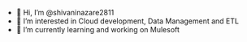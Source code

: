 - 👋 Hi, I’m @shivaninazare2811
- 👀 I’m interested in Cloud development, Data Management and ETL  
- 🌱 I’m currently learning and working on Mulesoft


<!---
shivaninazare2811/shivaninazare2811 is a ✨ special ✨ repository because its `README.md` (this file) appears on your GitHub profile.
You can click the Preview link to take a look at your changes.
--->

